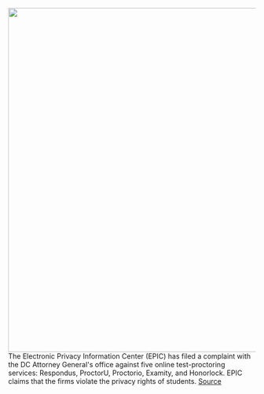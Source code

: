 <img src='https://cdn.vox-cdn.com/thumbor/ofGXjZtIqTKwTUU5amRIZzFi8S0=/0x0:4716x3139/1200x800/filters:focal(1981x1193:2735x1947)/cdn.vox-cdn.com/uploads/chorus_image/image/68487024/1229868184.0.jpg' width='700px' /><br/>
The Electronic Privacy Information Center (EPIC) has filed a complaint with the DC Attorney General's office against five online test-proctoring services: Respondus, ProctorU, Proctorio, Examity, and Honorlock. EPIC claims that the firms violate the privacy rights of students.
<a href='https://www.theverge.com/2020/12/9/22166023/epic-proctorio-examity-privacy-online-testing-school-lawsuit-proctoring'> Source <a/>
